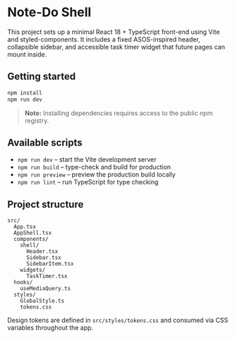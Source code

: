 # Note-Do Shell

This project sets up a minimal React 18 + TypeScript front-end using Vite and styled-components. It includes a fixed ASOS-inspired header, collapsible sidebar, and accessible task timer widget that future pages can mount inside.

## Getting started

```bash
npm install
npm run dev
```

> **Note:** Installing dependencies requires access to the public npm registry.

## Available scripts

- `npm run dev` – start the Vite development server
- `npm run build` – type-check and build for production
- `npm run preview` – preview the production build locally
- `npm run lint` – run TypeScript for type checking

## Project structure

```
src/
  App.tsx
  AppShell.tsx
  components/
    shell/
      Header.tsx
      Sidebar.tsx
      SidebarItem.tsx
    widgets/
      TaskTimer.tsx
  hooks/
    useMediaQuery.ts
  styles/
    GlobalStyle.ts
    tokens.css
```

Design tokens are defined in `src/styles/tokens.css` and consumed via CSS variables throughout the app.
